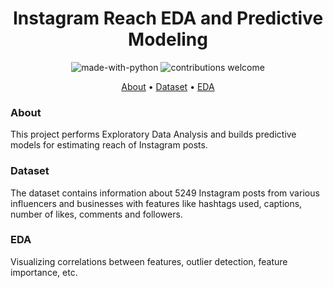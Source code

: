 
<h1 align="center">Instagram Reach EDA and Predictive Modeling</h1>

<p align="center">
  <img src="https://img.shields.io/badge/Made%20with-Python-1f425f.svg" alt="made-with-python">
  <img src="https://img.shields.io/badge/contributions-welcome-brightgreen.svg?style=flat" alt="contributions welcome">
</p>

<p align="center">
  <a href="#about">About</a> •
  <a href="#dataset">Dataset</a> •
  <a href="#EDA">EDA</a> 
</p>

### About

This project performs Exploratory Data Analysis and builds predictive models for estimating reach of Instagram posts.

### Dataset

The dataset contains information about 5249 Instagram posts from various influencers and businesses with features like hashtags used, captions, number of likes, comments and followers.

### EDA

Visualizing correlations between features, outlier detection, feature importance, etc.


